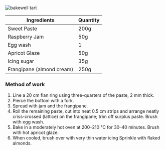 ![bakewell tart](resource:assets/images/basicPastryProducts/bakewell_tart.png)

|Ingredients   | Quantity  |
|--------------|-----------|
|Sweet Paste   |200g       |
|Raspberry Jam |50g       |
|Egg wash      | 1         |
|Apricot Glaze |50g       |
|Icing sugar   |35g       |
|Frangipane (almond cream)|250g|

### **Method of work**
1. Line a 20 cm flan ring using three-quarters of the paste, 2 mm thick.
2. Pierce the bottom with a fork.
3. Spread with jam and the frangipane.
4. Roll the remaining paste, cut into neat 0.5 cm strips and arrange neatly criss-crossed (lattice) on the frangipane; trim off surplus paste. Brush with egg wash.
5. Bake in a moderately hot oven at 200–210 °C for 30–40 minutes. Brush with hot apricot glaze.
6. When cooled, brush over with very thin water icing Sprinkle with flaked almonds.